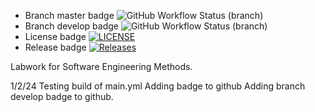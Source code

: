 * Branch master badge ![GitHub Workflow Status (branch)](https://img.shields.io/github/actions/workflow/status/meglou752/sem/main.yml?branch=master)
* Branch develop badge ![GitHub Workflow Status (branch)](https://img.shields.io/github/actions/workflow/status/meglou752/sem/main.yml?branch=develop)
* License badge [![LICENSE](https://img.shields.io/github/license/meglou752/sem.svg?style=flat-square)](https://github.com/meglou752/sem/blob/master/LICENSE)
* Release badge [![Releases](https://img.shields.io/github/release/meglou752/sem/all.svg?style=flat-square)](https://github.com/meglou752/sem/releases)



Labwork for Software Engineering Methods.

1/2/24
Testing build of main.yml
Adding badge to github
Adding branch develop badge to github.
